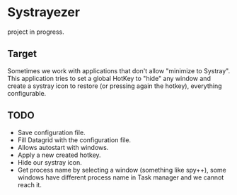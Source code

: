 # Systrayezer

project in progress.

## Target

Sometimes we work with applications that don't allow "minimize to Systray". This application tries to set a global HotKey to "hide" any window and create a systray icon to restore (or pressing again the hotkey), everything configurable.

## TODO

- Save configuration file.
- Fill Datagrid with the configuration file.
- Allows autostart with windows.
- Apply a new created hotkey.
- Hide our systray icon.
- Get process name by selecting a window (something like spy++), some windows have different process name in Task manager and we cannot reach it.
